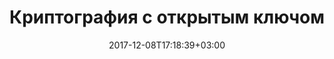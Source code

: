 ---
title: "Криптография с открытым ключом"
date: 2017-12-08T17:18:39+03:00
tag: "wiki"
info:
    one: "вид асимметричного шифрования или цифровой подписи"
    two: "Криптография с открытым ключом — вид асимметричного шифрования или цифровой подписи, при которой открытый ключ передается по незащищенному от постороннего наблюдения каналу и используется для проверки цифровой подписи и шифрования сообщения. Асимметричное шифрование предполагает под собой наличие двух ключей — публичного и приватного: сообщение шифруется публичным ключом, а расшифровывается — только приватным."
---